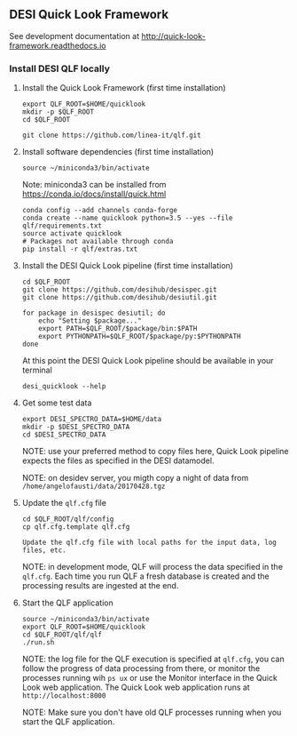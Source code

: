 ## DESI Quick Look Framework

See development documentation at http://quick-look-framework.readthedocs.io

### Install DESI QLF locally

1. Install the Quick Look Framework (first time installation)

    ```
    export QLF_ROOT=$HOME/quicklook
    mkdir -p $QLF_ROOT
    cd $QLF_ROOT
   
    git clone https://github.com/linea-it/qlf.git
    ```

2. Install software dependencies (first time installation)

    ```
    source ~/miniconda3/bin/activate
    ```
    
    Note: miniconda3 can be installed from https://conda.io/docs/install/quick.html
   
    ```
    conda config --add channels conda-forge
    conda create --name quicklook python=3.5 --yes --file qlf/requirements.txt
    source activate quicklook
    # Packages not available through conda
    pip install -r qlf/extras.txt
    ```

3. Install the DESI Quick Look pipeline (first time installation)

    ```
    cd $QLF_ROOT
    git clone https://github.com/desihub/desispec.git
    git clone https://github.com/desihub/desiutil.git
  
    for package in desispec desiutil; do
        echo "Setting $package..."
        export PATH=$QLF_ROOT/$package/bin:$PATH
        export PYTHONPATH=$QLF_ROOT/$package/py:$PYTHONPATH
    done
    ```
    
    At this point the DESI Quick Look pipeline should be available in your terminal
    
    ```
    desi_quicklook --help
    ```

4. Get some test data

    ```
    export DESI_SPECTRO_DATA=$HOME/data
    mkdir -p $DESI_SPECTRO_DATA
    cd $DESI_SPECTRO_DATA
    ```
    
    NOTE: use your preferred method to copy files here, Quick Look pipeline expects the files as specified in the DESI datamodel.
    
    NOTE: on desidev server, you migth copy a night of data from `/home/angelofausti/data/20170428.tgz`

5. Update the `qlf.cfg` file

    ```
    cd $QLF_ROOT/qlf/config
    cp qlf.cfg.template qlf.cfg
    
    Update the qlf.cfg file with local paths for the input data, log files, etc.
    ```
    
    NOTE: in development mode, QLF will process the data specified in the `qlf.cfg`. Each time you run QLF a fresh database is created and the processing results are ingested at the end. 

6. Start the QLF application 

    ```
    source ~/miniconda3/bin/activate
    export QLF_ROOT=$HOME/quicklook
    cd $QLF_ROOT/qlf/qlf
    ./run.sh
    ```
    
    NOTE: the log file for the QLF execution is specified at `qlf.cfg`, you can follow the progress of data processing from there, or monitor the processes running wih `ps ux` or use the Monitor interface in the Quick Look web application. The Quick Look web application runs at `http://localhost:8000`

    NOTE: Make sure you don't have old QLF processes running when you start the QLF application.

